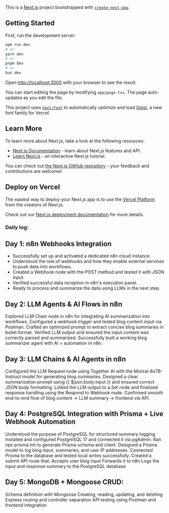 This is a [Next.js](https://nextjs.org) project bootstrapped with [`create-next-app`](https://nextjs.org/docs/app/api-reference/cli/create-next-app).

## Getting Started

First, run the development server:

```bash
npm run dev
# or
yarn dev
# or
pnpm dev
# or
bun dev
```

Open [http://localhost:3000](http://localhost:3000) with your browser to see the result.

You can start editing the page by modifying `app/page.tsx`. The page auto-updates as you edit the file.

This project uses [`next/font`](https://nextjs.org/docs/app/building-your-application/optimizing/fonts) to automatically optimize and load [Geist](https://vercel.com/font), a new font family for Vercel.

## Learn More

To learn more about Next.js, take a look at the following resources:

- [Next.js Documentation](https://nextjs.org/docs) - learn about Next.js features and API.
- [Learn Next.js](https://nextjs.org/learn) - an interactive Next.js tutorial.

You can check out [the Next.js GitHub repository](https://github.com/vercel/next.js) - your feedback and contributions are welcome!

## Deploy on Vercel

The easiest way to deploy your Next.js app is to use the [Vercel Platform](https://vercel.com/new?utm_medium=default-template&filter=next.js&utm_source=create-next-app&utm_campaign=create-next-app-readme) from the creators of Next.js.

Check out our [Next.js deployment documentation](https://nextjs.org/docs/app/building-your-application/deploying) 
for more details.

### Daily log:

##  Day 1: n8n Webhooks Integration
- Successfully set up and activated a dedicated n8n cloud instance.
- Understood the role of webhooks and how they enable external services to push data into workflows.
- Created a Webhook node with the POST method and tested it with JSON input.
- Verified successful data reception in n8n's execution panel.
- Ready to process and summarize the data using LLMs in the next step.

##  Day 2: LLM Agents & AI Flows in n8n
Explored LLM Chain node in n8n for integrating AI summarization into workflows.
Configured a webhook trigger and tested blog content input via Postman.
Crafted an optimized prompt to extract concise blog summaries in bullet format.
Verified LLM output and ensured the input content was correctly parsed and summarized.
Successfully built a working blog summarizer agent with AI + automation in n8n.

## Day 3: LLM Chains & AI Agents in n8n
Configured the LLM Request node using Together AI with the Mixtral-8x7B-Instruct model for generating blog summaries.
Designed a clear summarization prompt using {{ $json.body.input }} and ensured correct JSON body formatting.
Linked the LLM output to a Set node and finalized response handling using the Respond to Webhook node.
Confirmed smooth end-to-end flow of blog content → LLM summary → frontend via API.

## Day 4: PostgreSQL Integration with Prisma + Live Webhook Automation
Understood the purpose of PostgreSQL for structured summary logging.
Installed and configured PostgreSQL 17 and connected it via pgAdmin.
Ran npx prisma init to generate Prisma schema and client.
Designed a Prisma model to log blog input, summaries, and user IP addresses.
Connected Prisma to the database and tested local writes successfully.
Created a submit API route that:
Accepts user blog input
Forwards it to n8n
Logs the input and response summary to the PostgreSQL database

## Day 5: MongoDB + Mongoose CRUD:
Schema definition with Mongoose
Creating, reading, updating, and deleting 
Express routing and controller separation
API testing using Postman and frontend integration